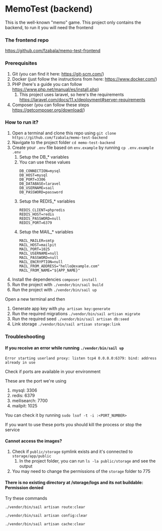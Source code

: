 # MemoTest (backend)

This is the well-known "memo" game. This project only contains the backend, to run it you will need the frontend

### The frontend repo
https://github.com/fzabala/memo-test-frontend

### Prerequisites
1. Git (you can find it here: https://git-scm.com/)
2. Docker (just follow the instructions from here: https://www.docker.com/)
3. PHP (here's a guide you can follow https://www.php.net/manual/es/install.php)
   1. This project uses laravel, so here's the requirements https://laravel.com/docs/11.x/deployment#server-requirements
4. Composer (you can follow these steps https://getcomposer.org/download/)

### How to run it?
1. Open a terminal and clone this repo using `git clone https://github.com/fzabala/memo-test-backend`
1. Navigate to the project folder `cd memo-test-backend`
1. Create your `.env` file based on `env.example` by running `cp .env.example .env`
   1. Setup the DB_* variables
   1. You can use these values
        ```
        DB_CONNECTION=mysql
        DB_HOST=mysql
        DB_PORT=3306
        DB_DATABASE=laravel
        DB_USERNAME=sail
        DB_PASSWORD=password
        ```
    1. Setup the REDIS_* variables
        ```
        REDIS_CLIENT=phpredis
        REDIS_HOST=redis    
        REDIS_PASSWORD=null
        REDIS_PORT=6379
        ```
    1. Setup the MAIL_* variables
        ```
        MAIL_MAILER=smtp
        MAIL_HOST=mailpit
        MAIL_PORT=1025
        MAIL_USERNAME=null
        MAIL_PASSWORD=null
        MAIL_ENCRYPTION=null
        MAIL_FROM_ADDRESS="hello@example.com"
        MAIL_FROM_NAME="${APP_NAME}"
        ```
1. Install the dependencies `composer install`
1. Run the project with `./vendor/bin/sail build`
1. Run the project with `./vendor/bin/sail up`

Open a new terminal and then
1. Generate app key with `php artisan key:generate`
1. Run the required migrations `./vendor/bin/sail artisan migrate`
1. Run the required seed `./vendor/bin/sail artisan db:seed`
1. Link storage `./vendor/bin/sail artisan storage:link`

### Troubleshooting

#### If you receive an error while running `./vendor/bin/sail up`

`Error starting userland proxy: listen tcp4 0.0.0.0:6379: bind: address already in use`

Check if ports are available in your environment

These are the port we're using
1. mysql: 3306
1. redis: 6379
1. meilisearch: 7700
1. mailpit: 1025

You can check it by running `sudo lsof -t -i :<PORT_NUMBER>`

If you want to use these ports you should kill the process or stop the service

#### Cannot access the images?
1. Check if `public/storage` symlink exists and it's connected to `storage/app/public`
   1. In the project folder, you can run `ls -la public/storage` and see the output
1. You may need to change the permissions of the `storage` folder to 775

#### There is no existing directory at /storage/logs and its not buildable: Permission denied
Try these commands

`./vendor/bin/sail artisan route:clear`

`./vendor/bin/sail artisan config:clear`

`./vendor/bin/sail artisan cache:clear`
